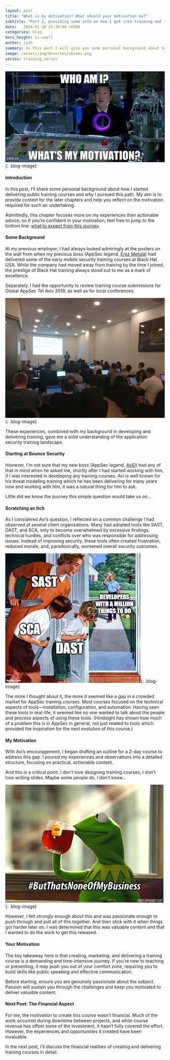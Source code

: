 ```yaml
---
layout: post
title: "What is my motivation? What should your motivation be?"
subtitle: "Part 2, providing some info on how I got into training and the motivation needed."
date:   2024-01-28 15:30:00 +0300
categories: blog
hero_height: is-small
author: josh
summary: In this post I will give you some personal background about how I got into delivering public training courses and why. Hopefully it will put some of the later chapters in perspective and also help you understand the motivation you might need to do this.
image: /assets/img/bhseries/whoami.png
series: training_series
---
```


![image](/assets/img/bhseries/whoami.png){: .blog-image}

#### Introduction

In this post, I’ll share some personal background about how I started delivering public training courses and why I pursued this path. My aim is to provide context for the later chapters and help you reflect on the motivation required for such an undertaking.

Admittedly, this chapter focuses more on my experiences than actionable advice, so if you’re confident in your motivation, feel free to jump to the bottom line: [what to expect from this journey](#your-motivation).

#### Some Background

At my previous employer, I had always looked admiringly at the posters on the wall from when my previous boss (AppSec legend, [Erez Metula](https://www.linkedin.com/in/erezmetula/)) had delivered some of the early mobile security training courses at Black Hat USA. While the company had moved away from training by the time I joined, the prestige of Black Hat training always stood out to me as a mark of excellence.

Separately, I had the opportunity to review training course submissions for Global AppSec Tel Aviv 2019, as well as for local conferences.  

![A blurry photo of Dhruv Shah delivering some hands-on hacking training at Global AppSec Tel Aviv 2019](/assets/img/bhseries/globalappsectlv2019.jpeg){: .blog-image}

These experiences, combined with my background in developing and delivering training, gave me a solid understanding of the application security training landscape.

#### Starting at Bounce Security

However, I'm not sure that my new boss (AppSec legend, [AviD](/team-members/avi.html)) had any of that in mind when he asked me, shortly after I had started working with him, if I was interested in developing any training courses. Avi is well known for his threat modeling training which he has been delivering for many years now and working with him, it was a natural thing for him to ask.

Little did we know the journey this simple question would take us on...

#### Scratching an Itch

As I considered Avi’s question, I reflected on a common challenge I had observed at several client organizations. Many had adopted tools like SAST, DAST, and SCA, only to become overwhelmed by excessive findings, technical hurdles, and conflicts over who was responsible for addressing issues. Instead of improving security, these tools often created frustration, reduced morale, and, paradoxically, worsened overall security outcomes.

![Getting stabbed by AppSec tools...](/assets/img/bhseries/sastdastsca.jpg){: .blog-image}

The more I thought about it, the more it seemed like a gap in a crowded market for AppSec training courses. Most courses focused on the technical aspects of tools—installation, configuration, and automation. Having seen these tools in real-life, it seemed like no one wanted to talk about the people and process aspects of using these tools. (Hindsight has shown how much of a problem this is in AppSec in general, not just related to tools which provided the inspiration for the next evolution of this course.)

#### My Motivation

With Avi’s encouragement, I began drafting an outline for a 2-day course to address this gap. I poured my experiences and observations into a detailed structure, focusing on practical, actionable content.

And this is a critical point. I don't love designing training courses, I don't love writing slides. Maybe some people do, I don't know...  

![But that's none of my business...](/assets/img/bhseries/business.gif){: .blog-image}

However, I felt strongly enough about this and was passionate enough to push through and pull all of this together. And then stick with it when things got harder later on. I was determined that this was valuable content and that I wanted to do the work to get this released.

#### Your Motivation

The key takeaway here is that creating, marketing, and delivering a training course is a demanding and time-intensive journey. If you’re new to teaching or presenting, it may push you out of your comfort zone, requiring you to build skills like public speaking and effective communication.

Before starting, ensure you are genuinely passionate about the subject. Passion will sustain you through the challenges and keep you motivated to deliver valuable content.

#### Next Post: The Financial Aspect

For me, the motivation to create this course wasn’t financial. Much of the work occurred during downtime between projects, and while course revenue has offset some of the investment, it hasn’t fully covered the effort. However, the experiences and opportunities it created have been invaluable.

In the next post, I’ll discuss the financial realities of creating and delivering training courses in detail.
